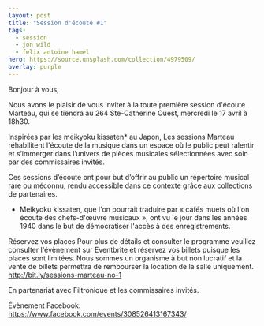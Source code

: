 ```yaml
---
layout: post
title: "Session d'écoute #1"
tags:
  - session
  - jon wild
  - felix antoine hamel
hero: https://source.unsplash.com/collection/4979509/
overlay: purple
---
```


Bonjour à vous,
 
Nous avons le plaisir de vous inviter à la toute première session d'écoute Marteau, qui se tiendra au 264 Ste-Catherine Ouest, mercredi le 17 avril à 18h30.
 
Inspirées par les meikyoku kissaten* au Japon, Les sessions Marteau réhabilitent l'écoute de la musique dans un espace où le public peut ralentir et s’immerger dans l’univers de pièces musicales sélectionnées avec soin par des commissaires invités.
 
Ces sessions d’écoute ont pour but d’offrir au public un répertoire musical rare ou méconnu, rendu accessible dans ce contexte grâce aux collections de partenaires.

* Meikyoku kissaten, que l'on pourrait traduire par « cafés muets où l'on écoute des chefs-d'œuvre musicaux », ont vu le jour dans les années 1940 dans le but de démocratiser l'accès à des enregistrements.

Réservez vos places
Pour plus de détails et consulter le programme veuillez consulter l'évènement sur Eventbrite et réservez vos billets puisque les places sont limitées. Nous sommes un organisme à but non lucratif et la vente de billets permettra de rembourser la location de la salle uniquement. http://bit.ly/sessions-marteau-no-1

En partenariat avec Filtronique et les commissaires invités.

Évènement Facebook:
https://www.facebook.com/events/308526413167343/



